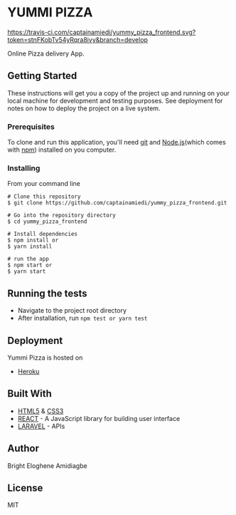 # YUMMI PIZZA

https://travis-ci.com/captainamiedi/yummy_pizza_frontend.svg?token=stnFKobTv54yRqra8ivy&branch=develop

Online Pizza delivery App.

## Getting Started

These instructions will get you a copy of the project up and running on your local machine for development and testing purposes. See deployment for notes on how to deploy the project on a live system.

### Prerequisites

To clone and run this application, you'll need [git](https://git-scm.com/downloads) and [Node.js](https://nodejs.org/en/download/)(which comes with [npm](https://www.npmjs.com/)) installed on you computer.

### Installing

From your command line
```
# Clone this repository
$ git clone https://github.com/captainamiedi/yummy_pizza_frontend.git

# Go into the repository directory
$ cd yummy_pizza_frontend

# Install dependencies
$ npm install or
$ yarn install

# run the app
$ npm start or 
$ yarn start
```
## Running the tests

* Navigate to the project root directory
* After installation, run `npm test or yarn test`

## Deployment

Yummi Pizza is hosted on
* [Heroku](https://pizza-yummi.herokuapp.com/)

## Built With

* [HTML5](https://developer.mozilla.org/en-US/docs/Web/Guide/HTML/HTML5) & [CSS3](https://developer.mozilla.org/en-US/docs/Web/CSS/CSS3)
* [REACT](https://reactjs.org/) - A JavaScript library for building user interface
* [LARAVEL](https://laravel.com/) - APIs 

## Author
Bright Eloghene Amidiagbe

## License
MIT